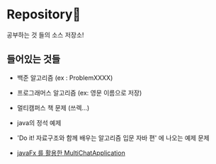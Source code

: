 # Repository:blue_book:

공부하는 것 들의 소스 저장소!



## 들어있는 것들

- 백준 알고리즘 (ex : ProblemXXXX)
- 프로그래머스 알고리즘 (ex: 영문 이름으로 저장)
- 멀티캠퍼스 책 문제 (쓰렉...) 
- java의 정석 예제
- 'Do it! 자료구조와 함께 배우는 알고리즘 입문 자바 편' 에 나오는 예제 문제

- [javaFx 를 활용한 MultiChatApplication](https://github.com/choihwan2/multicampus_pratice/tree/master/src/javaNetwork/README.md)

